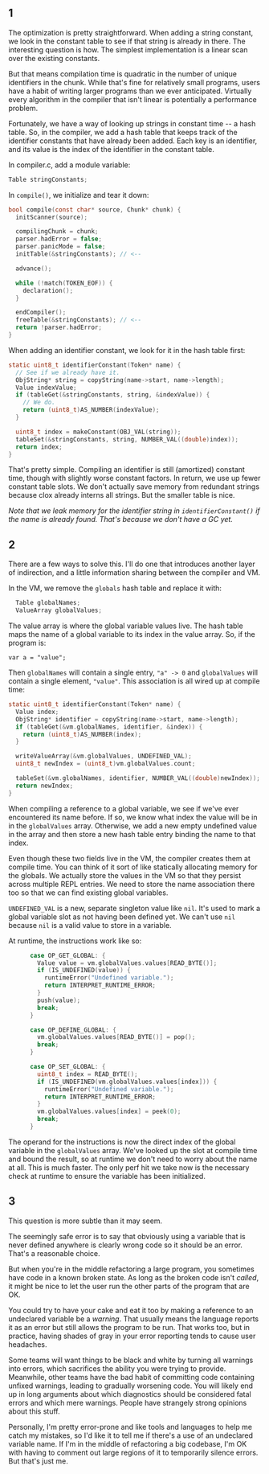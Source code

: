 ## 1

The optimization is pretty straightforward. When adding a string constant, we
look in the constant table to see if that string is already in there. The
interesting question is how. The simplest implementation is a linear scan over
the existing constants.

But that means compilation time is quadratic in the number of unique identifiers
in the chunk. While that's fine for relatively small programs, users have a
habit of writing larger programs than we ever anticipated. Virtually every
algorithm in the compiler that isn't linear is potentially a performance
problem.

Fortunately, we have a way of looking up strings in constant time -- a hash
table. So, in the compiler, we add a hash table that keeps track of the
identifier constants that have already been added. Each key is an identifier,
and its value is the index of the identifier in the constant table.

In compiler.c, add a module variable:

```c
Table stringConstants;
```

In `compile()`, we initialize and tear it down:

```c
bool compile(const char* source, Chunk* chunk) {
  initScanner(source);

  compilingChunk = chunk;
  parser.hadError = false;
  parser.panicMode = false;
  initTable(&stringConstants); // <--

  advance();

  while (!match(TOKEN_EOF)) {
    declaration();
  }

  endCompiler();
  freeTable(&stringConstants); // <--
  return !parser.hadError;
}
```

When adding an identifier constant, we look for it in the hash table first:

```c
static uint8_t identifierConstant(Token* name) {
  // See if we already have it.
  ObjString* string = copyString(name->start, name->length);
  Value indexValue;
  if (tableGet(&stringConstants, string, &indexValue)) {
    // We do.
    return (uint8_t)AS_NUMBER(indexValue);
  }

  uint8_t index = makeConstant(OBJ_VAL(string));
  tableSet(&stringConstants, string, NUMBER_VAL((double)index));
  return index;
}
```

That's pretty simple. Compiling an identifier is still (amortized) constant
time, though with slightly worse constant factors. In return, we use up fewer
constant table slots. We don't actually save memory from redundant strings
because clox already interns all strings. But the smaller table is nice.

*Note that we leak memory for the identifier string in `identifierConstant()`
if the name is already found. That's because we don't have a GC yet.*

## 2

There are a few ways to solve this. I'll do one that introduces another layer
of indirection, and a little information sharing between the compiler and VM.

In the VM, we remove the `globals` hash table and replace it with:

```c
  Table globalNames;
  ValueArray globalValues;
```

The value array is where the global variable values live. The hash table maps
the name of a global variable to its index in the value array. So, if the
program is:

```lox
var a = "value";
```

Then `globalNames` will contain a single entry, `"a" -> 0` and `globalValues`
will contain a single element, `"value"`. This association is all wired up at
compile time:

```c
static uint8_t identifierConstant(Token* name) {
  Value index;
  ObjString* identifier = copyString(name->start, name->length);
  if (tableGet(&vm.globalNames, identifier, &index)) {
    return (uint8_t)AS_NUMBER(index);
  }

  writeValueArray(&vm.globalValues, UNDEFINED_VAL);
  uint8_t newIndex = (uint8_t)vm.globalValues.count;

  tableSet(&vm.globalNames, identifier, NUMBER_VAL((double)newIndex));
  return newIndex;
}
```

When compiling a reference to a global variable, we see if we've ever
encountered its name before. If so, we know what index the value will be in in
the `globalValues` array. Otherwise, we add a new empty undefined value in the
array and then store a new hash table entry binding the name to that index.

Even though these two fields live in the VM, the compiler creates them at
compile time. You can think of it sort of like statically allocating memory for
the globals. We actually store the values in the VM so that they persist across
multiple REPL entries. We need to store the name association there too so that
we can find existing global variables.

`UNDEFINED_VAL` is a new, separate singleton value like `nil`. It's used to
mark a global variable slot as not having been defined yet. We can't use `nil`
because `nil` is a valid value to store in a variable.

At runtime, the instructions work like so:

```c
      case OP_GET_GLOBAL: {
        Value value = vm.globalValues.values[READ_BYTE()];
        if (IS_UNDEFINED(value)) {
          runtimeError("Undefined variable.");
          return INTERPRET_RUNTIME_ERROR;
        }
        push(value);
        break;
      }

      case OP_DEFINE_GLOBAL: {
        vm.globalValues.values[READ_BYTE()] = pop();
        break;
      }

      case OP_SET_GLOBAL: {
        uint8_t index = READ_BYTE();
        if (IS_UNDEFINED(vm.globalValues.values[index])) {
          runtimeError("Undefined variable.");
          return INTERPRET_RUNTIME_ERROR;
        }
        vm.globalValues.values[index] = peek(0);
        break;
      }
```

The operand for the instructions is now the direct index of the global variable
in the `globalValues` array. We've looked up the slot at compile time and
bound the result, so at runtime we don't need to worry about the name at all.
This is much faster. The only perf hit we take now is the necessary check at
runtime to ensure the variable has been initialized.

## 3

This question is more subtle than it may seem.

The seemingly safe error is to say that obviously using a variable that is
never defined anywhere is clearly wrong code so it should be an error. That's
a reasonable choice.

But when you're in the middle refactoring a large program, you sometimes have
code in a known broken state. As long as the broken code isn't *called*, it
might be nice to let the user run the other parts of the program that are OK.

You could try to have your cake and eat it too by making a reference to an
undeclared variable be a *warning*. That usually means the language reports it
as an error but still allows the program to be run. That works too, but in
practice, having shades of gray in your error reporting tends to cause user
headaches.

Some teams will want things to be black and white by turning all warnings into
errors, which sacrifices the ability you were trying to provide. Meanwhile,
other teams have the bad habit of committing code containing unfixed warnings,
leading to gradually worsening code. You will likely end up in long arguments
about which diagnostics should be considered fatal errors and which mere
warnings. People have strangely strong opinions about this stuff.

Personally, I'm pretty error-prone and like tools and languages to help me catch
my mistakes, so I'd like it to tell me if there's a use of an undeclared
variable name. If I'm in the middle of refactoring a big codebase, I'm OK with
having to comment out large regions of it to temporarily silence errors. But
that's just me.
